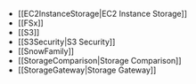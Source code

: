 - [[EC2InstanceStorage|EC2 Instance Storage]]
- [[FSx]]
- [[S3]]
- [[S3Security|S3 Security]]
- [[SnowFamily]]
- [[StorageComparison|Storage Comparison]]
- [[StorageGateway|Storage Gateway]]